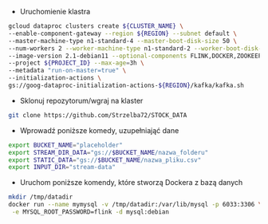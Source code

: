 * Uruchomienie klastra
```sh
gcloud dataproc clusters create ${CLUSTER_NAME} \
--enable-component-gateway --region ${REGION} --subnet default \
--master-machine-type n1-standard-4 --master-boot-disk-size 50 \
--num-workers 2 --worker-machine-type n1-standard-2 --worker-boot-disk-size 50 \
--image-version 2.1-debian11 --optional-components FLINK,DOCKER,ZOOKEEPER \
--project ${PROJECT_ID} --max-age=3h \
--metadata "run-on-master=true" \
--initialization-actions \
gs://goog-dataproc-initialization-actions-${REGION}/kafka/kafka.sh
```
* Sklonuj repozytorum/wgraj na klaster
```sh
git clone https://github.com/Strzelba72/STOCK_DATA
```
* Wprowadź poniższe komedy, uzupełniająć dane
```sh
export BUCKET_NAME="placeholder" 
export STREAM_DIR_DATA="gs://$BUCKET_NAME/nazwa_folderu" 
export STATIC_DATA="gs://$BUCKET_NAME/nazwa_pliku.csv" 
export INPUT_DIR="stream-data" 
```
* Uruchom poniższe komendy, które stworzą Dockera z bazą danych
```sh
mkdir /tmp/datadir
docker run --name mymysql -v /tmp/datadir:/var/lib/mysql -p 6033:3306 \
 -e MYSQL_ROOT_PASSWORD=flink -d mysql:debian
```
